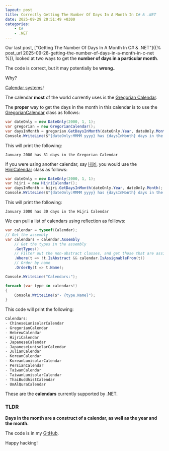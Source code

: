 ```yaml
---
layout: post
title: Correctly Getting The Number Of Days In A Month In C# & .NET
date: 2025-09-29 20:51:49 +0300
categories:
    - C#
    - .NET
---
```


Our last post, ["Getting The Number Of Days In A Month In C# & .NET"]({% post_url 2025-09-28-getting-the-number-of-days-in-a-month-in-c-net %}), looked at two ways to get the **number of days in a particular month**.

The code is correct, but it may potentially be **wrong**..

Why?

[Calendar systems](https://en.wikipedia.org/wiki/Calendar)!

The calendar **most** of the world currently uses is the [Gregorian Calendar](https://en.wikipedia.org/wiki/Gregorian_calendar).

The **proper** way to get the days in the month in this calendar is to use the [GregorianCalendar](https://learn.microsoft.com/en-us/dotnet/api/system.globalization.gregoriancalendar?view=net-9.0) class as follows:

```c#
var dateOnly = new DateOnly(2000, 1, 1);
var gregorian = new GregorianCalendar();
var daysInMonth = gregorian.GetDaysInMonth(dateOnly.Year, dateOnly.Month);
Console.WriteLine($"{dateOnly:MMMM yyyy} has {daysInMonth} days in the Gregorian Calendar");
```

This will print the following:

```plaintext
January 2000 has 31 days in the Gregorian Calendar
```

If you were using another calendar, say [Hijri](https://en.wikipedia.org/wiki/Islamic_calendar), you would use the [HijriCalendar](https://learn.microsoft.com/en-us/dotnet/api/system.globalization.hijricalendar?view=net-9.0) class as follows:

```c#
var dateOnly = new DateOnly(2000, 1, 1);
var hijri = new HijriCalendar();
var daysInMonth = hijri.GetDaysInMonth(dateOnly.Year, dateOnly.Month);
Console.WriteLine($"{dateOnly:MMMM yyyy} has {daysInMonth} days in the Hijri Calendar");
```

This will print the following:

```plaintext
January 2000 has 30 days in the Hijri Calendar
```

We can pull a list of calendars using reflection as folllows:

```c#
var calendar = typeof(Calendar);
// Get the assembly
var calendars = calendar.Assembly
    // Get the types in the assembly
    .GetTypes()
    // Filter out the non-abstract classes, and get those that are assignable
    .Where(t => !t.IsAbstract && calendar.IsAssignableFrom(t))
    // Order by name
    .OrderBy(t => t.Name);

Console.WriteLine("Calendars:");

foreach (var type in calendars!)
{
    Console.WriteLine($"- {type.Name}");
}
```

This code will print the following:

```c#
Calendars:
- ChineseLunisolarCalendar
- GregorianCalendar
- HebrewCalendar
- HijriCalendar
- JapaneseCalendar
- JapaneseLunisolarCalendar
- JulianCalendar
- KoreanCalendar
- KoreanLunisolarCalendar
- PersianCalendar
- TaiwanCalendar
- TaiwanLunisolarCalendar
- ThaiBuddhistCalendar
- UmAlQuraCalendar

```

These are the **calendars** currently supported by .NET.

### TLDR

**Days in the month are a construct of a calendar, as well as the year and the month.**

The code is in my [GitHub](https://github.com/conradakunga/BlogCode/tree/master/2025-09-29%20-%20DaysInMonth).

Happy hacking!

